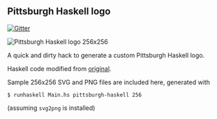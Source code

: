 ## Pittsburgh Haskell logo

[![Gitter](https://badges.gitter.im/Join%20Chat.svg)](https://gitter.im/pittsburgh-haskell/pittsburgh-haskell-logo?utm_source=badge&utm_medium=badge&utm_campaign=pr-badge&utm_content=badge)

![Pittsburgh Haskell logo 256x256](https://raw.githubusercontent.com/pittsburgh-haskell/pittsburgh-haskell-logo/master/pittsburgh-haskell-256.png)

A quick and dirty hack to generate a custom Pittsburgh Haskell logo.

Haskell code modified from [original](https://www.haskell.org/haskellwiki/TW-Logo-Haskell).

Sample 256x256 SVG and PNG files are included here, generated with

```console
$ runhaskell Main.hs pittsburgh-haskell 256
```

(assuming `svg2png` is installed)
